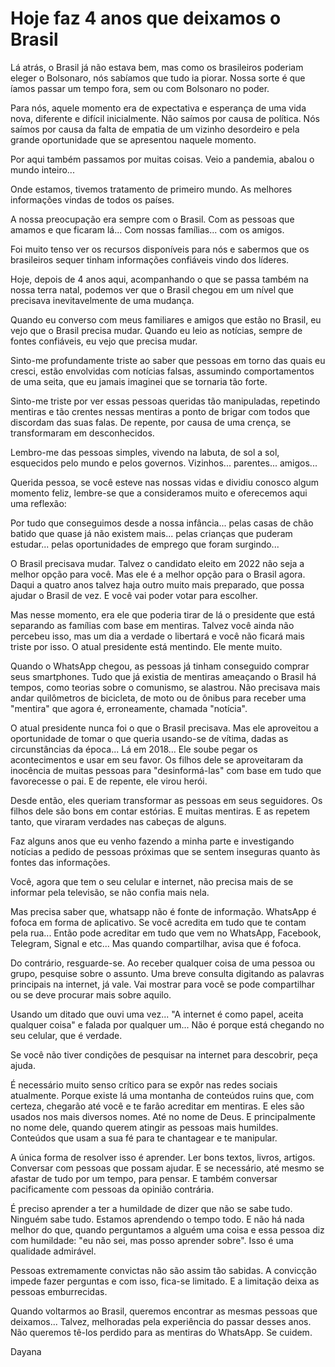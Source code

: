 # Hoje faz 4 anos que deixamos o Brasil

Lá atrás, o Brasil já não estava bem, mas como os brasileiros poderiam eleger o Bolsonaro, nós sabíamos que tudo ia piorar. Nossa sorte é que íamos passar um tempo fora, sem ou com Bolsonaro no poder.

Para nós, aquele momento era de expectativa e esperança de uma vida nova, diferente e difícil inicialmente. Não saímos por causa de política. Nós saímos por causa da falta de empatia de um vizinho desordeiro e pela grande oportunidade que se apresentou naquele momento. 

Por aqui também passamos por muitas coisas. Veio a pandemia, abalou o mundo inteiro... 

Onde estamos, tivemos tratamento de primeiro mundo. As melhores informações vindas de todos os países.

A nossa preocupação era sempre com o Brasil. Com as pessoas que amamos e que ficaram lá... Com nossas famílias... com os amigos.

Foi muito tenso ver os recursos disponíveis para nós e sabermos que os brasileiros sequer tinham informações confiáveis vindo dos líderes. 

Hoje, depois de 4 anos aqui, acompanhando o que se passa também na nossa terra natal, podemos ver que o Brasil chegou em um nível que precisava inevitavelmente de uma mudança.

Quando eu converso com meus familiares e amigos que estão no Brasil, eu vejo que o Brasil precisa mudar. Quando eu leio as notícias, sempre de fontes confiáveis, eu vejo que precisa mudar.

Sinto-me profundamente triste ao saber que pessoas em torno das quais eu cresci, estão envolvidas com notícias falsas, assumindo comportamentos de uma seita, que eu jamais imaginei que se tornaria tão forte. 

Sinto-me triste por ver essas pessoas queridas tão manipuladas, repetindo mentiras e tão crentes nessas mentiras a ponto de brigar com todos que discordam das suas falas. De repente, por causa de uma crença, se transformaram em desconhecidos.

Lembro-me das pessoas simples, vivendo na labuta, de sol a sol, esquecidos pelo mundo e pelos governos. Vizinhos... parentes... amigos...

Querida pessoa, se você esteve nas nossas vidas e dividiu conosco algum momento feliz, lembre-se que a consideramos muito e oferecemos aqui uma reflexão: 

Por tudo que conseguimos desde a nossa infância...  pelas casas de chão batido que quase já não existem mais... pelas crianças que puderam estudar... pelas oportunidades de emprego que foram surgindo... 

O Brasil precisava mudar. Talvez o candidato eleito em 2022 não seja a melhor opção para você. Mas ele é a melhor opção para o Brasil agora. Daqui a quatro anos talvez haja outro muito mais preparado, que possa ajudar o Brasil de vez. E você vai poder votar para escolher.

Mas nesse momento, era ele que poderia tirar de lá o presidente que está separando as famílias com base em mentiras. Talvez você ainda não percebeu isso, mas um dia a verdade o libertará e você não ficará mais triste por isso. O atual presidente está mentindo. Ele mente muito.

Quando o WhatsApp chegou, as pessoas já tinham conseguido comprar seus smartphones. Tudo que já existia de mentiras ameaçando o Brasil há tempos, como teorias sobre o comunismo, se alastrou. Não precisava mais andar quilômetros de bicicleta, de moto ou de ônibus para receber uma "mentira" que agora é, erroneamente, chamada "notícia".

O atual presidente nunca foi o que o Brasil precisava. Mas ele aproveitou a oportunidade de tomar o que queria usando-se de vítima, dadas as circunstâncias da época... Lá em 2018... Ele soube pegar os acontecimentos e usar em seu favor. Os filhos dele se aproveitaram da inocência de muitas pessoas para "desinformá-las" com base em tudo que favorecesse o pai. E de repente, ele virou herói. 

Desde então, eles queriam transformar as pessoas em seus seguidores. Os filhos dele são bons em contar estórias. E muitas mentiras. E as repetem tanto, que viraram verdades nas cabeças de alguns.

Faz alguns anos que eu venho fazendo a minha parte e investigando notícias a pedido de pessoas próximas que se sentem inseguras quanto às fontes das informações. 

Você, agora que tem o seu celular e internet, não precisa mais de se informar pela televisão, se não confia mais nela.

Mas precisa saber que, whatsapp não é fonte de informação. WhatsApp é fofoca em forma de aplicativo. Se você acredita em tudo que te contam pela rua... Então pode acreditar em tudo que vem no WhatsApp, Facebook, Telegram, Signal e etc... Mas quando compartilhar, avisa que é fofoca.

Do contrário, resguarde-se. Ao receber qualquer coisa de uma pessoa ou grupo, pesquise sobre o assunto. Uma breve consulta digitando as palavras principais na internet, já vale. Vai mostrar para você se pode compartilhar ou se deve procurar mais sobre aquilo.

Usando um ditado que ouvi uma vez... "A internet é como papel, aceita qualquer coisa" e falada por qualquer um... Não é porque está chegando no seu celular, que é verdade.

Se você não tiver condições de pesquisar na internet para descobrir, peça ajuda. 

É necessário muito senso crítico para se expôr nas redes sociais atualmente. Porque existe lá uma montanha de conteúdos ruins que, com certeza, chegarão até você e te farão acreditar em mentiras. E eles são usados nos mais diversos nomes. Até no nome de Deus. E principalmente no nome dele, quando querem atingir as pessoas mais humildes. Conteúdos que usam a sua fé para te chantagear e te manipular.

A única forma de resolver isso é aprender. Ler bons textos, livros, artigos. Conversar com pessoas que possam ajudar. E se necessário, até mesmo se afastar de tudo por um tempo, para pensar. E também conversar pacificamente com pessoas da opinião contrária.

É preciso aprender a ter a humildade de dizer que não se sabe tudo. Ninguém sabe tudo. Estamos aprendendo o tempo todo. E não há nada melhor do que, quando perguntamos a alguém uma coisa e essa pessoa diz com humildade: "eu não sei, mas posso aprender sobre". Isso é uma qualidade admirável.

Pessoas extremamente convictas não são assim tão sabidas. A convicção impede fazer perguntas e com isso, fica-se limitado. E a limitação deixa as pessoas emburrecidas.

Quando voltarmos ao Brasil, queremos encontrar as mesmas pessoas que deixamos... Talvez, melhoradas pela experiência do passar desses anos. Não queremos tê-los perdido para as mentiras do WhatsApp. Se cuidem.

Dayana




